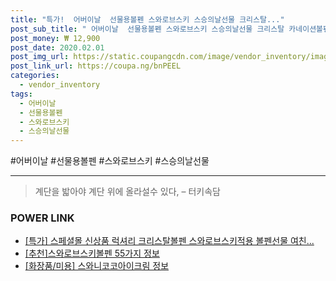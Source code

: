 ```yaml
--- 
title: "특가!  어버이날  선물용볼펜 스와로브스키 스승의날선물 크리스탈..." 
post_sub_title: " 어버이날  선물용볼펜 스와로브스키 스승의날선물 크리스탈 카네이션볼펜 CRICRI B1403" 
post_money: ₩ 12,900 
post_date: 2020.02.01 
post_img_url: https://static.coupangcdn.com/image/vendor_inventory/images/2018/04/19/10/7/b9332c3d-cdd0-49dd-a09e-0939819fbddc.jpg 
post_link_url: https://coupa.ng/bnPEEL 
categories: 
  - vendor_inventory 
tags: 
  - 어버이날 
  - 선물용볼펜 
  - 스와로브스키 
  - 스승의날선물 
--- 
```

  #어버이날 #선물용볼펜 #스와로브스키 #스승의날선물 
<hr> 

> 계단을 밟아야 계단 위에 올라설수 있다, – 터키속담 


### POWER LINK

* <a href="https://blog.naver.com/an0733/221792558850" target="_blank">[특가] 스페셜몰 신상품 럭셔리 크리스탈볼펜 스와로브스키적용 볼펜선물 여친...</a>
* <a href="https://blog.naver.com/fasyy4321/221792077931" target="_blank">[추천]스와로브스키볼펜 55가지 정보</a>
* <a href="https://blog.naver.com/fasyy4321/221762844882" target="_blank"> [화장품/미용] 스와니코코아이크림 정보 </a>
